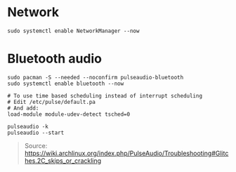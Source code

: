 # Network

    sudo systemctl enable NetworkManager --now

# Bluetooth audio

    sudo pacman -S --needed --noconfirm pulseaudio-bluetooth
    sudo systemctl enable bluetooth --now

    # To use time based scheduling instead of interrupt scheduling
    # Edit /etc/pulse/default.pa
    # And add:
    load-module module-udev-detect tsched=0

    pulseaudio -k
    pulseaudio --start

> Source: https://wiki.archlinux.org/index.php/PulseAudio/Troubleshooting#Glitches.2C_skips_or_crackling
